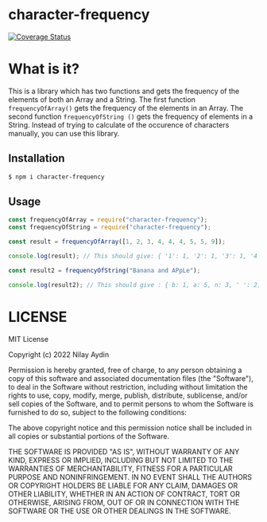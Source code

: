 # character-frequency

[![Coverage Status](https://coveralls.io/repos/github/niloaydin/character-frequency/badge.svg?branch=main)](https://coveralls.io/github/niloaydin/character-frequency?branch=main)

# What is it?

This is a library which has two functions and gets the frequency of the elements of both an Array and a String.
The first function `frequencyOfArray()` gets the frequency of the elements in an Array. The second function `frequencyOfString ()` gets the frequency of elements in a String. Instead of trying to calculate of the occurence of characters manually, you can use this library.

## Installation

```sh
$ npm i character-frequency
```

## Usage

```js
const frequencyOfArray = require("character-frequency");
const frequencyOfString = require("character-frequency");

const result = frequencyOfArray([1, 2, 3, 4, 4, 4, 5, 5, 9]);

console.log(result); // This should give: { '1': 1, '2': 1, '3': 1, '4': 3, '5': 2, '9': 1 }

const result2 = frequencyOfString("Banana and APpLe");

console.log(result2); // This should give : { b: 1, a: 5, n: 3, ' ': 2, d: 1, p: 2, l: 1, e: 1 }
```

# LICENSE

MIT License

Copyright (c) 2022 Nilay Aydin

Permission is hereby granted, free of charge, to any person obtaining a copy
of this software and associated documentation files (the "Software"), to deal
in the Software without restriction, including without limitation the rights
to use, copy, modify, merge, publish, distribute, sublicense, and/or sell
copies of the Software, and to permit persons to whom the Software is
furnished to do so, subject to the following conditions:

The above copyright notice and this permission notice shall be included in all
copies or substantial portions of the Software.

THE SOFTWARE IS PROVIDED "AS IS", WITHOUT WARRANTY OF ANY KIND, EXPRESS OR
IMPLIED, INCLUDING BUT NOT LIMITED TO THE WARRANTIES OF MERCHANTABILITY,
FITNESS FOR A PARTICULAR PURPOSE AND NONINFRINGEMENT. IN NO EVENT SHALL THE
AUTHORS OR COPYRIGHT HOLDERS BE LIABLE FOR ANY CLAIM, DAMAGES OR OTHER
LIABILITY, WHETHER IN AN ACTION OF CONTRACT, TORT OR OTHERWISE, ARISING FROM,
OUT OF OR IN CONNECTION WITH THE SOFTWARE OR THE USE OR OTHER DEALINGS IN THE
SOFTWARE.
